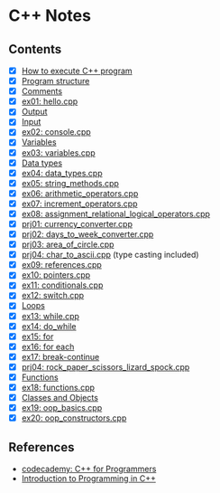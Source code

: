 # C++ Notes

## Contents

- [x] [How to execute C++ program](./docs/execute.md)
- [x] [Program structure](./docs/hello.md)
- [x] [Comments](./docs/comments.md)
- [x] [ex01: hello.cpp](./01-hello/main.cpp)
- [x] [Output](./docs/output.md)
- [x] [Input](./docs/input.md)
- [x] [ex02: console.cpp](./02-console/main.cpp)
- [x] [Variables](./docs/variables.md)
- [x] [ex03: variables.cpp](./03-variables/main.cpp)
- [x] [Data types](./docs/data-types.md)
- [x] [ex04: data_types.cpp](./04-data-types/main.cpp)
- [x] [ex05: string_methods.cpp](./05-string-methods/main.cpp)
- [x] [ex06: arithmetic_operators.cpp](./06-arithmetic-operators/main.cpp)
- [x] [ex07: increment_operators.cpp](./07-increment-operators/main.cpp)
- [x] [ex08: assignment_relational_logical_operators.cpp](./08-assignment-relational-logical-operators/main.cpp)
- [x] [prj01: currency_converter.cpp](./prj01-currency/main.cpp)
- [x] [prj02: days_to_week_converter.cpp](./prj02-days-to-weeks/main.cpp)
- [x] [prj03: area_of_circle.cpp](./prj03-circle-area/main.cpp)
- [x] [prj04: char_to_ascii.cpp](./prj04-char-ascii/main.cpp) (type casting included)
- [x] [ex09: references.cpp](./09-references/main.cpp)
- [x] [ex10: pointers.cpp](./10-pointers/main.cpp)
- [x] [ex11: conditionals.cpp](./11-conditionals/main.cpp)
- [x] [ex12: switch.cpp](./12-switch-case/main.cpp)
- [x] [Loops](./docs/loops.md)
- [x] [ex13: while.cpp](./13-loops/while.cpp)
- [x] [ex14: do_while](./13-loops/do_while.cpp)
- [x] [ex15: for](./13-loops/for.cpp)
- [x] [ex16: for each](./13-loops/for_each.cpp)
- [x] [ex17: break-continue](./13-loops/break_continue.cpp)
- [x] [prj04: rock_paper_scissors_lizard_spock.cpp](./prj04-rock-paper-scissors/main.cpp)
- [x] [Functions](./docs/functions.md)
- [x] [ex18: functions.cpp](./14-functions/main.cpp)
- [x] [Classes and Objects](./docs/classes-objects.md)
- [x] [ex19: oop_basics.cpp](./16-oop-basics/main.cpp)
- [x] [ex20: oop_constructors.cpp](./17-oop-constructors/main.cpp)

## References

- [codecademy: C++ for Programmers](https://www.codecademy.com/learn/c-plus-plus-for-programmers)
- [Introduction to Programming in C++](https://learning.edx.org/course/course-v1:NYUx+CPP.PRG.1+3T2020/home)
